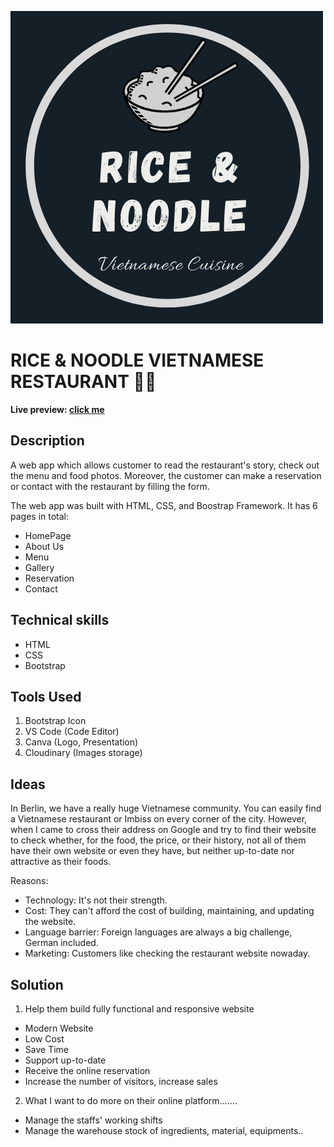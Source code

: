 ![](./style/rice-and-noodle-logo.png)
# RICE & NOODLE VIETNAMESE RESTAURANT 👨‍🍳
**Live preview: [click me](https://nguyen-challenge-stage2.herokuapp.com/about-us.html)**
## Description
A web app which allows customer to read the restaurant's story, check out the menu and food photos. Moreover, the customer can make a reservation or contact with the restaurant by filling the form.

The web app was built with HTML, CSS, and Boostrap Framework. It has 6 pages in total:
- HomePage
- About Us
- Menu
- Gallery
- Reservation
- Contact

## Technical skills
- HTML
- CSS
- Bootstrap

## Tools Used
1. Bootstrap Icon
2. VS Code (Code Editor)
3. Canva (Logo, Presentation)
4. Cloudinary (Images storage)

## Ideas
In Berlin, we have a really huge Vietnamese community. You can easily find a Vietnamese restaurant or Imbiss on every corner of the city. However, when I came to cross their address on Google and try to find their website to check whether, for the food, the price, or their history, not all of them have their own website or even they have, but neither up-to-date nor attractive as their foods.

Reasons:
- Technology: It's not their strength.
- Cost: They can't afford the cost of building, maintaining, and updating the website.
- Language barrier: Foreign languages are always a big challenge, German included.
- Marketing: Customers like checking the restaurant website nowaday.

## Solution
1. Help them build fully functional and responsive website
- Modern Website
- Low Cost
- Save Time
- Support up-to-date
- Receive the online reservation
- Increase the number of visitors, increase sales

2. What I want to do more on their online platform.......
- Manage the staffs' working shifts
- Manage the warehouse stock of ingredients, material, equipments..

